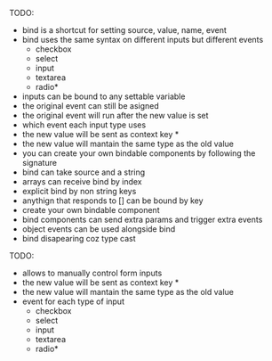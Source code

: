 TODO:
- bind is a shortcut for setting source, value, name, event
- bind uses the same syntax on different inputs but different events
  - checkbox
  - select
  - input
  - textarea
  - radio*
- inputs can be bound to any settable variable
- the original event can still be asigned
- the original event will run after the new value is set
- which event each input type uses
- the new value will be sent as context key *
- the new value will mantain the same type as the old value
- you can create your own bindable components by following the signature
- bind can take source and a string 
- arrays can receive bind by index
- explicit bind by non string keys
- anythign that responds to [] can be bound by key
- create your own bindable component
- bind components can send extra params and trigger extra events
- object events can be used alongside bind
- bind disapearing coz type cast


TODO:
- allows to manually control form inputs
- the new value will be sent as context key *
- the new value will mantain the same type as the old value
- event for each type of input
  - checkbox
  - select
  - input
  - textarea
  - radio*
